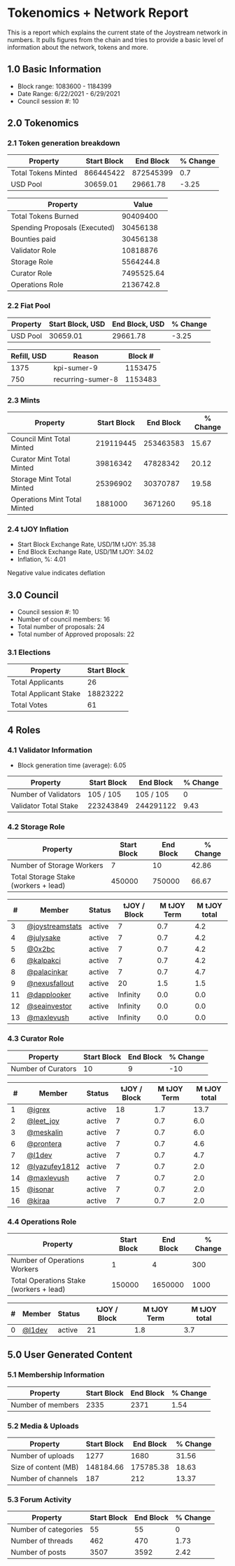 # Tokenomics + Network Report
This is a report which explains the current state of the Joystream network in numbers. It pulls figures from the chain and tries to provide a basic level of information about the network, tokens and more. 

## 1.0 Basic Information
* Block range: 1083600 - 1184399
* Date Range: 6/22/2021 - 6/29/2021
* Council session #: 10

## 2.0 Tokenomics
### 2.1 Token generation breakdown
| Property            | Start Block | End Block | % Change |
|---------------------|--------------|--------------|----------|
| Total Tokens Minted |  866445422 | 872545399 | 0.7 |
| USD Pool |  30659.01 | 29661.78 | -3.25 |

| Property            | Value        |
|---------------------|--------------|
| Total Tokens Burned | 90409400 |
| Spending Proposals (Executed) | 30456138 |
| Bounties paid       | 30456138 |
| Validator Role      | 10818876 |
| Storage Role        | 5564244.8 |
| Curator Role        | 7495525.64 |
| Operations Role     | 2136742.8 |

### 2.2 Fiat Pool
| Property            | Start Block, USD | End Block, USD | % Change |
|---------------------|--------------|--------------|----------|
| USD Pool | 30659.01 | 29661.78 | -3.25 |

| Refill, USD | Reason | Block # |
|---------------------|--------------|--------------|
| 1375 | kpi-sumer-9 | 1153475 |
| 750 | recurring-sumer-8 | 1153483 |


### 2.3 Mints
| Property                    | Start Block           | End Block | % Change |
|-----------------------------|-----------------------|--------------|----------|
| Council Mint Total Minted   | 219119445  | 253463583 |15.67 |
| Curator Mint Total Minted   | 39816342 | 47828342 | 20.12 |
| Storage Mint Total Minted   | 25396902 | 30370787 | 19.58 |
| Operations Mint Total Minted | 1881000 | 3671260 | 95.18 |


### 2.4 tJOY Inflation

* Start Block Exchange Rate, USD/1M tJOY: 35.38
* End Block Exchange Rate, USD/1M tJOY: 34.02
* Inflation, %: 4.01

Negative value indicates deflation

## 3.0 Council
* Council session #: 10
* Number of council members: 16
* Total number of proposals: 24
* Total number of Approved proposals: 22

### 3.1 Elections
| Property                    | Start Block  |
|-----------------------------|--------------|
| Total Applicants            | 26 |
| Total Applicant Stake       | 18823222 |
| Total Votes                 | 61 |

## 4 Roles
### 4.1 Validator Information
* Block generation time (average): 6.05

| Property                   | Start Block | End Block | % Change |
|----------------------------|--------------|--------------|----------|
| Number of Validators       | 105 / 105 | 105 / 105 | 0 |
| Validator Total Stake      | 223243849 | 244291122 | 9.43 |


### 4.2 Storage Role
| Property                | Start Block | End Block | % Change |
|-------------------------|--------------|--------------|----------|
| Number of Storage Workers | 7 | 10 | 42.86 |
| Total Storage Stake (workers + lead) | 450000 | 750000 | 66.67 |

| # | Member | Status | tJOY / Block | M tJOY Term | M tJOY total |
|--|--|--|--|--|--|
| 3 | [@joystreamstats](https://pioneer.joystreamstats.live/#/members/joystreamstats) | active | 7 | 0.7 | 4.2 |
| 4 | [@julysake](https://pioneer.joystreamstats.live/#/members/julysake) | active | 7 | 0.7 | 4.2 |
| 5 | [@0x2bc](https://pioneer.joystreamstats.live/#/members/0x2bc) | active | 7 | 0.7 | 4.2 |
| 6 | [@kalpakci](https://pioneer.joystreamstats.live/#/members/kalpakci) | active | 7 | 0.7 | 4.2 |
| 8 | [@palacinkar](https://pioneer.joystreamstats.live/#/members/palacinkar) | active | 7 | 0.7 | 4.7 |
| 9 | [@nexusfallout](https://pioneer.joystreamstats.live/#/members/nexusfallout) | active | 20 | 1.5 | 1.5 |
| 11 | [@dapplooker](https://pioneer.joystreamstats.live/#/members/dapplooker) | active | Infinity | 0.0 | 0.0 |
| 12 | [@seainvestor](https://pioneer.joystreamstats.live/#/members/seainvestor) | active | Infinity | 0.0 | 0.0 |
| 13 | [@maxlevush](https://pioneer.joystreamstats.live/#/members/maxlevush) | active | Infinity | 0.0 | 0.0 |


### 4.3 Curator Role
| Property                | Start Block | End Block | % Change |
|-------------------------|--------------|--------------|----------|
| Number of Curators      | 10 | 9 | -10 |

| # | Member | Status | tJOY / Block | M tJOY Term | M tJOY total |
|--|--|--|--|--|--|
| 1 | [@igrex](https://pioneer.joystreamstats.live/#/members/igrex) | active | 18 | 1.7 | 13.7 |
| 2 | [@leet_joy](https://pioneer.joystreamstats.live/#/members/leet_joy) | active | 7 | 0.7 | 6.0 |
| 3 | [@meskalin](https://pioneer.joystreamstats.live/#/members/meskalin) | active | 7 | 0.7 | 6.0 |
| 6 | [@prontera](https://pioneer.joystreamstats.live/#/members/prontera) | active | 7 | 0.7 | 4.6 |
| 7 | [@l1dev](https://pioneer.joystreamstats.live/#/members/l1dev) | active | 7 | 0.7 | 4.7 |
| 12 | [@lyazufey1812](https://pioneer.joystreamstats.live/#/members/lyazufey1812) | active | 7 | 0.7 | 2.0 |
| 14 | [@maxlevush](https://pioneer.joystreamstats.live/#/members/maxlevush) | active | 7 | 0.7 | 2.0 |
| 15 | [@isonar](https://pioneer.joystreamstats.live/#/members/isonar) | active | 7 | 0.7 | 2.0 |
| 16 | [@kiraa](https://pioneer.joystreamstats.live/#/members/kiraa) | active | 7 | 0.7 | 2.0 |


### 4.4 Operations Role
| Property                | Start Block | End Block | % Change |
|-------------------------|--------------|--------------|----------|
| Number of Operations Workers      | 1 | 4 | 300 |
| Total Operations Stake (workers + lead) | 150000 | 1650000 | 1000 |

| # | Member | Status | tJOY / Block | M tJOY Term | M tJOY total |
|--|--|--|--|--|--|
| 0 | [@l1dev](https://pioneer.joystreamstats.live/#/members/l1dev) | active | 21 | 1.8 | 3.7 |


## 5.0 User Generated Content
### 5.1 Membership Information
| Property          | Start Block | End Block | % Change |
|-------------------|--------------|--------------|----------|
| Number of members | 2335|  2371 | 1.54 |

### 5.2 Media & Uploads
| Property                | Start Block | End Block | % Change |
|-------------------------|--------------|--------------|----------|
| Number of uploads       | 1277 | 1680  |  31.56 |
| Size of content (MB)    |  148184.66 |  175785.38 | 18.63 |
| Number of channels      |  187 | 212 | 13.37 |

### 5.3 Forum Activity
| Property          | Start Block | End Block | % Change |
|-------------------|--------------|--------------|----------|
| Number of categories | 55 | 55 | 0 |
| Number of threads    | 462 | 470 | 1.73 |
| Number of posts      | 3507 | 3592 | 2.42 |
